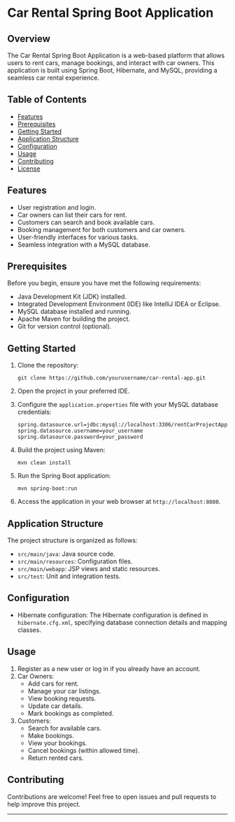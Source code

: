 
# Car Rental Spring Boot Application

## Overview

The Car Rental Spring Boot Application is a web-based platform that allows users to rent cars, manage bookings, and interact with car owners. This application is built using Spring Boot, Hibernate, and MySQL, providing a seamless car rental experience.

## Table of Contents

- [Features](#features)
- [Prerequisites](#prerequisites)
- [Getting Started](#getting-started)
- [Application Structure](#application-structure)
- [Configuration](#configuration)
- [Usage](#usage)
- [Contributing](#contributing)
- [License](#license)

## Features

- User registration and login.
- Car owners can list their cars for rent.
- Customers can search and book available cars.
- Booking management for both customers and car owners.
- User-friendly interfaces for various tasks.
- Seamless integration with a MySQL database.

## Prerequisites

Before you begin, ensure you have met the following requirements:

- Java Development Kit (JDK) installed.
- Integrated Development Environment (IDE) like IntelliJ IDEA or Eclipse.
- MySQL database installed and running.
- Apache Maven for building the project.
- Git for version control (optional).

## Getting Started

1. Clone the repository:

   ```shell
   git clone https://github.com/yourusername/car-rental-app.git
   ```

2. Open the project in your preferred IDE.

3. Configure the `application.properties` file with your MySQL database credentials:

   ```properties
   spring.datasource.url=jdbc:mysql://localhost:3306/rentCarProjectApp
   spring.datasource.username=your_username
   spring.datasource.password=your_password
   ```

4. Build the project using Maven:

   ```shell
   mvn clean install
   ```

5. Run the Spring Boot application:

   ```shell
   mvn spring-boot:run
   ```

6. Access the application in your web browser at `http://localhost:8080`.

## Application Structure

The project structure is organized as follows:

- `src/main/java`: Java source code.
- `src/main/resources`: Configuration files.
- `src/main/webapp`: JSP views and static resources.
- `src/test`: Unit and integration tests.

## Configuration

- Hibernate configuration: The Hibernate configuration is defined in `hibernate.cfg.xml`, specifying database connection details and mapping classes.

## Usage

1. Register as a new user or log in if you already have an account.
2. Car Owners:
    - Add cars for rent.
    - Manage your car listings.
    - View booking requests.
    - Update car details.
    - Mark bookings as completed.
3. Customers:
    - Search for available cars.
    - Make bookings.
    - View your bookings.
    - Cancel bookings (within allowed time).
    - Return rented cars.

## Contributing

Contributions are welcome! Feel free to open issues and pull requests to help improve this project.

---


